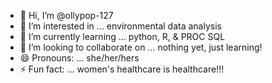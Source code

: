 - 👋 Hi, I’m @ollypop-127
- 👀 I’m interested in ... environmental data analysis
- 🌱 I’m currently learning ... python, R, & PROC SQL
- 💞️ I’m looking to collaborate on ... nothing yet, just learning!
- 😄 Pronouns: ... she/her/hers
- ⚡ Fun fact: ... women's healthcare is healthcare!!!

<!---
ollypop-127/ollypop-127 is a ✨ special ✨ repository because its `README.md` (this file) appears on your GitHub profile.
You can click the Preview link to take a look at your changes.
--->
